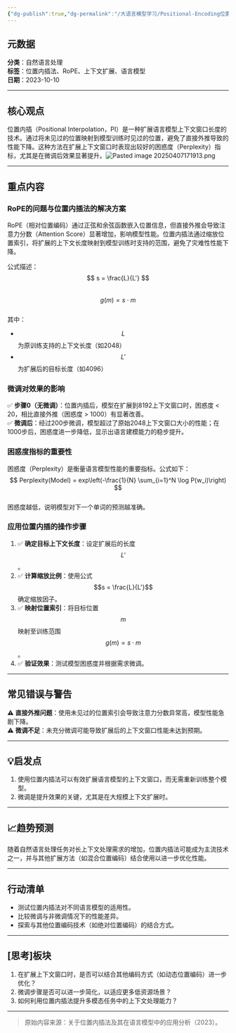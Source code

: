 ```yaml
---
{"dg-publish":true,"dg-permalink":"/大语言模型学习/Positional-Encoding位置编码/位置内插法扩展语言模型上下文长度","dg-home":false,"dg-description":"在此输入笔记的描述","dg-hide":false,"dg-hide-title":false,"dg-show-backlinks":true,"dg-show-local-graph":true,"dg-show-inline-title":true,"dg-pinned":false,"dg-passphrase":"在此输入访问密码","dg-enable-mathjax":false,"dg-enable-mermaid":false,"dg-enable-uml":false,"dg-note-icon":0,"dg-enable-dataview":false,"tags":["NLP"],"permalink":"/大语言模型学习/Positional-Encoding位置编码/位置内插法扩展语言模型上下文长度/","dgShowBacklinks":true,"dgShowLocalGraph":true,"dgShowInlineTitle":true,"dgPassFrontmatter":true}
---
```




## 元数据
**分类**：自然语言处理  
**标签**：位置内插法、RoPE、上下文扩展、语言模型  
**日期**：2023-10-10  

---



## 核心观点
位置内插（Positional Interpolation，PI）是一种扩展语言模型上下文窗口长度的技术。通过将未见过的位置映射到模型训练时见过的位置，避免了直接外推导致的性能下降。这种方法在扩展上下文窗口时表现出较好的困惑度（Perplexity）指标，尤其是在微调后效果显著提升。![Pasted image 20250407171913.png](/img/user/%E9%99%84%E4%BB%B6/Pasted%20image%2020250407171913.png)

---



## 重点内容

### RoPE的问题与位置内插法的解决方案
RoPE（相对位置编码）通过正弦和余弦函数嵌入位置信息，但直接外推会导致注意力分数（Attention Score）显著增加，影响模型性能。位置内插法通过缩放位置索引，将扩展的上下文长度映射到模型训练时支持的范围，避免了灾难性性能下降。

公式描述：
$$
s = \frac{L}{L'}
$$  
$$
g(m) = s \cdot m
$$  
其中：
- $$L$$ 为原训练支持的上下文长度（如2048）
- $$L'$$ 为扩展后的目标长度（如4096）


### 微调对效果的影响
✅ **步骤0（无微调）**：位置内插后，模型在扩展到8192上下文窗口时，困惑度 < 20，相比直接外推（困惑度 > 1000）有显著改善。  
✅ **微调后**：经过200步微调，模型超过了原始2048上下文窗口大小的性能；在1000步后，困惑度进一步降低，显示出语言建模能力的稳步提升。


### 困惑度指标的重要性
困惑度（Perplexity）是衡量语言模型性能的重要指标。公式如下：
$$
Perplexity(Model) = exp\left(-\frac{1}{N} \sum_{i=1}^N \log P(w_i)\right)
$$  
困惑度越低，说明模型对下一个单词的预测越准确。


### 应用位置内插的操作步骤
1. ✅ **确定目标上下文长度**：设定扩展后的长度 $$L'$$。  
2. ✅ **计算缩放比例**：使用公式 $$s = \frac{L}{L'}$$ 确定缩放因子。  
3. ✅ **映射位置索引**：将目标位置 $$m$$ 映射至训练范围 $$g(m) = s \cdot m$$。  
4. ✅ **验证效果**：测试模型困惑度并根据需求微调。

---



## 常见错误与警告
⚠ **直接外推问题**：使用未见过的位置索引会导致注意力分数异常高，模型性能急剧下降。  
⚠ **微调不足**：未充分微调可能导致扩展后的上下文窗口性能未达到预期。

---



## 💡启发点
1. 使用位置内插法可以有效扩展语言模型的上下文窗口，而无需重新训练整个模型。  
2. 微调是提升效果的关键，尤其是在大规模上下文扩展时。

---



## 📈趋势预测
随着自然语言处理任务对长上下文处理需求的增加，位置内插法可能成为主流技术之一，并与其他扩展方法（如混合位置编码）结合使用以进一步优化性能。

---



## 行动清单
- 测试位置内插法对不同语言模型的适用性。  
- 比较微调与非微调情况下的性能差异。  
- 探索与其他位置编码技术（如绝对位置编码）的结合方式。

---



## [思考]板块
1. 在扩展上下文窗口时，是否可以结合其他编码方式（如动态位置编码）进一步优化？  
2. 微调步骤是否可以进一步简化，以适应更多低资源场景？  
3. 如何利用位置内插法提升多模态任务中的上下文处理能力？

---

> 原始内容来源：关于位置内插法及其在语言模型中的应用分析（2023）。
